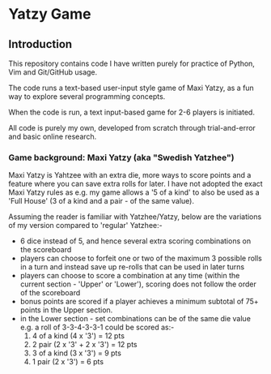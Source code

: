 # Yatzy Game
## Introduction
This repository contains code I have written purely for practice of Python, Vim and Git/GitHub usage.

The code runs a text-based user-input style game of Maxi Yatzy, as a fun way to explore several programming concepts.

When the code is run, a text input-based game for 2-6 players is initiated.

All code is purely my own, developed from scratch through trial-and-error and basic online research.


### Game background: Maxi Yatzy (aka "Swedish Yatzhee")
Maxi Yatzy is Yahtzee with an extra die, more ways to score points and a feature where you can save extra rolls for later. I have not adopted the exact Maxi Yatzy rules as e.g. my game allows a '5 of a kind' to also be used as a 'Full House' (3 of a kind and a pair - of the same value).

Assuming the reader is familiar with Yatzhee/Yatzy, below are the variations of my version compared to 'regular' Yatzhee:-
* 6 dice instead of 5, and hence several extra scoring combinations on the scoreboard
* players can choose to forfeit one or two of the maximum 3 possible rolls in a turn and instead save up re-rolls that can be used in later turns
* players can choose to score a combination at any time (within the current section - 'Upper' or 'Lower'), scoring does not follow the order of the scoreboard
* bonus points are scored if a player achieves a minimum subtotal of 75+ points in the Upper section.
* in the Lower section - set combinations can be of the same die value e.g. a roll of 3-3-4-3-3-1 could be scored as:-
  1. 4 of a kind (4 x '3') = 12 pts
  1. 2 pair (2 x '3' + 2 x '3') = 12 pts
  1. 3 of a kind (3 x '3') = 9 pts
  1. 1 pair (2 x '3') = 6 pts
